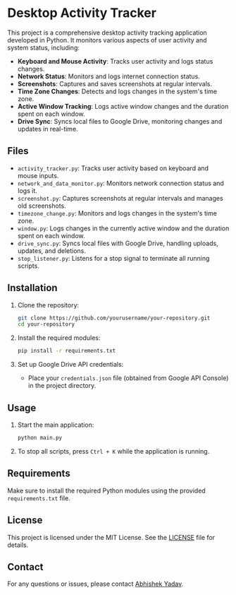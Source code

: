 # Desktop Activity Tracker

This project is a comprehensive desktop activity tracking application developed in Python. It monitors various aspects of user activity and system status, including:

- **Keyboard and Mouse Activity**: Tracks user activity and logs status changes.
- **Network Status**: Monitors and logs internet connection status.
- **Screenshots**: Captures and saves screenshots at regular intervals.
- **Time Zone Changes**: Detects and logs changes in the system's time zone.
- **Active Window Tracking**: Logs active window changes and the duration spent on each window.
- **Drive Sync**: Syncs local files to Google Drive, monitoring changes and updates in real-time.

## Files

- `activity_tracker.py`: Tracks user activity based on keyboard and mouse inputs.
- `network_and_data_monitor.py`: Monitors network connection status and logs it.
- `screenshot.py`: Captures screenshots at regular intervals and manages old screenshots.
- `timezone_change.py`: Monitors and logs changes in the system's time zone.
- `window.py`: Logs changes in the currently active window and the duration spent on each window.
- `drive_sync.py`: Syncs local files with Google Drive, handling uploads, updates, and deletions.
- `stop_listener.py`: Listens for a stop signal to terminate all running scripts.

## Installation

1. Clone the repository:

    ```sh
    git clone https://github.com/yourusername/your-repository.git
    cd your-repository
    ```

2. Install the required modules:

    ```sh
    pip install -r requirements.txt
    ```

3. Set up Google Drive API credentials:
    - Place your `credentials.json` file (obtained from Google API Console) in the project directory.

## Usage

1. Start the main application:

    ```sh
    python main.py
    ```

2. To stop all scripts, press `Ctrl + K` while the application is running.

## Requirements

Make sure to install the required Python modules using the provided `requirements.txt` file.

## License

This project is licensed under the MIT License. See the [LICENSE](LICENSE) file for details.

## Contact

For any questions or issues, please contact [Abhishek Yadav](abhishek.yadav_cs.aiml21@gla.ac.in).
